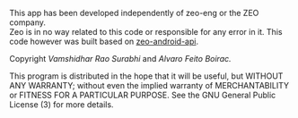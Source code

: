 This app has been developed independently of zeo-eng or the ZEO company.	
Zeo is in no way related to this code or responsible for any error in it.
This code however was built based on [zeo-android-api](https://github.com/zeoeng/zeo-android-api).

Copyright *Vamshidhar Rao Surabhi* and *Alvaro Feito Boirac.*

This program is distributed in the hope that it will be useful,
but WITHOUT ANY WARRANTY; without even the implied warranty of
MERCHANTABILITY or FITNESS FOR A PARTICULAR PURPOSE.  See the
GNU General Public License (3) for more details.
